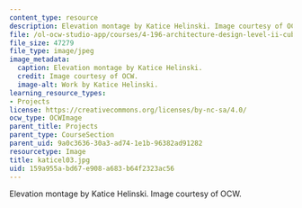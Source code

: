 ```yaml
---
content_type: resource
description: Elevation montage by Katice Helinski. Image courtesy of OCW.
file: /ol-ocw-studio-app/courses/4-196-architecture-design-level-ii-cuba-studio-spring-2004/159a955abd67e908a683b64f2323ac56_katicel03.jpg
file_size: 47279
file_type: image/jpeg
image_metadata:
  caption: Elevation montage by Katice Helinski.
  credit: Image courtesy of OCW.
  image-alt: Work by Katice Helinski.
learning_resource_types:
- Projects
license: https://creativecommons.org/licenses/by-nc-sa/4.0/
ocw_type: OCWImage
parent_title: Projects
parent_type: CourseSection
parent_uid: 9a0c3636-30a3-ad74-1e1b-96382ad91282
resourcetype: Image
title: katicel03.jpg
uid: 159a955a-bd67-e908-a683-b64f2323ac56
---
```

Elevation montage by Katice Helinski. Image courtesy of OCW.